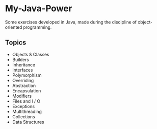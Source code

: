 # My-Java-Power

Some exercises developed in Java, made during the discipline of object-oriented programming.

Topics
--------------
- Objects & Classes
- Builders
- Inheritance
- Interfaces
- Polymorphism
- Overriding
- Abstraction
- Encapsulation
- Modifiers
- Files and I / O
- Exceptions
- Multithreading
- Collections
- Data Structures

